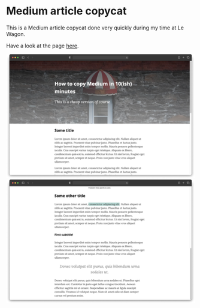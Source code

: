 # Medium article copycat

This is a Medium article copycat done very quickly during my time at Le Wagon.

Have a look at the page [here](https://margaux-m.github.io/medium-article).

![Medium Article Screenshot](/medium-article-1.png "Medium Article Screenshot")
![Medium Article Screenshot](/medium-article-2.png "Medium Article Screenshot")
